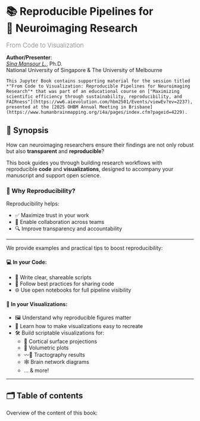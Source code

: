 # 📚 Reproducible Pipelines for <br>🧠 Neuroimaging Research
<span style="font-size:1.2em; font-weight:300; color:gray;">From Code to Visualization</span>

**Author/Presenter**:  
[*Sina Mansour L.*](https://sina-mansour.github.io/), Ph.D.  
National University of Singapore & The University of Melbourne

```{note}
This Jupyter Book contains supporting material for the session titled *"From Code to Visualization: Reproducible Pipelines for Neuroimaging Research"* that was part of an educational course on ["Maximizing scientific efficiency through sustainability, reproducibility, and FAIRness"](https://ww6.aievolution.com/hbm2501/Events/viewEv?ev=2237), presented at the [2025 OHBM Annual Meeting in Brisbane](https://www.humanbrainmapping.org/i4a/pages/index.cfm?pageid=4229).
```

## 💬 Synopsis

How can neuroimaging researchers ensure their findings are not only robust but also **transparent** and **reproducible**?

This book guides you through building research workflows with reproducible **code** and **visualizations**, designed to accompany your manuscript and support open science.

### 🧠 Why Reproducibility?
Reproducibility helps:
- ✅ Maximize trust in your work
- 🤝 Enable collaboration across teams
- 🔍 Improve transparency and accountability

---

We provide examples and practical tips to boost reproducibility:

#### 💻 In your Code:

- 📝 Write clear, shareable scripts
- 🌟 Follow best practices for sharing code
- 🌐 Use open notebooks for full pipeline visibility

#### 🎨 In your Visualizations:

- 🖼️ Understand why reproducible figures matter
- 🔁 Learn how to make visualizations easy to recreate
- 🛠️ Build scriptable visualizations for:
  - 🧠 Cortical surface projections
  - 🧊 Volumetric plots
  - 〰️🧵 Tractography results
  - 🕸️ Brain network diagrams
  - ... & more!

<!-- > {sub-ref}`today` | {sub-ref}`wordcount-words` words | {sub-ref}`wordcount-minutes` min read -->

---

## 🗂️ Table of contents

Overview of the content of this book:

```{tableofcontents}
```